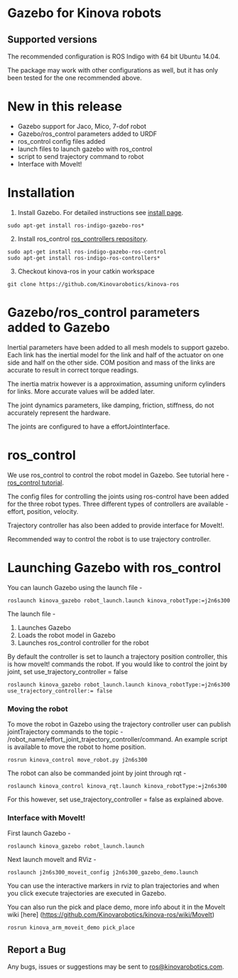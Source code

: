 # Gazebo for Kinova robots

## Supported versions
The recommended configuration is ROS Indigo with 64 bit Ubuntu 14.04.

The package may work with other configurations as well, but it has only been tested for the one recommended above. 

# New in this release
- Gazebo support for Jaco, Mico, 7-dof robot
- Gazebo/ros_control parameters added to URDF
- ros_control config files added
- launch files to launch gazebo with ros_control
- script to send trajectory command to robot
- Interface with MoveIt!

# Installation

1. Install Gazebo. For detailed instructions see [install page](http://gazebosim.org/tutorials?tut=ros_installing "http://gazebosim.org/tutorials?tut=ros_installing").  
```
sudo apt-get install ros-indigo-gazebo-ros*  
```
2. Install ros_control [ros_controllers repository](https://github.com/ros-controls/ros_controllers "https://github.com/ros-controls/ros_controllers").  
```
sudo apt-get install ros-indigo-gazebo-ros-control
sudo apt-get install ros-indigo-ros-controllers*
```

3. Checkout kinova-ros in your catkin workspace  
```
git clone https://github.com/Kinovarobotics/kinova-ros
```


# Gazebo/ros_control parameters added to Gazebo

Inertial parameters have been added to all mesh models to support gazebo. Each link has the inertial model for the link and half of the actuator on one side
and half on the other side. COM position and mass of the links are accurate to result in correct torque readings.

The inertia matrix however is a approximation, assuming uniform cylinders for links. More accurate values will be added later.

The joint dynamics parameters, like damping, friction, stiffness, do not accurately represent the hardware.

The joints are configured to have a effortJointInterface.

# ros_control
We use ros_control to control the robot model in Gazebo. See tutorial here - [ros_control tutorial](http://gazebosim.org/tutorials/?tut=ros_control "http://gazebosim.org/tutorials?tut=ros_installing").

The config files for controlling the joints using ros-control have been added for the three robot types.
Three different types of controllers are available - effort, position, velocity.

Trajectory controller has also been added to provide interface for MoveIt!. 

Recommended way to control the robot is to use trajectory controller.

# Launching Gazebo with ros_control
You can launch Gazebo using the launch file -
 
```
roslaunch kinova_gazebo robot_launch.launch kinova_robotType:=j2n6s300
```

The launch file -
1) Launches Gazebo
2) Loads the robot model in Gazebo
3) Launches ros_control controller for the robot

By default the controller is set to launch a trajectory position controller, this is how moveIt! commands the robot.
If you would like to control the joint by joint, set use_trajectory_controller = false

```
roslaunch kinova_gazebo robot_launch.launch kinova_robotType:=j2n6s300 use_trajectory_controller:= false
```

### Moving the robot
To move the robot in Gazebo using the trajectory controller user can publish jointTrajectory commands to the topic - 
/robot_name/effort_joint_trajectory_controller/command. An example script is available to move the robot to home position.

```
rosrun kinova_control move_robot.py j2n6s300
```

The robot can also be commanded joint by joint through rqt - 

```
roslaunch kinova_control kinova_rqt.launch kinova_robotType:=j2n6s300 
```

For this however, set use_trajectory_controller = false as explained above.

### Interface with MoveIt!
First launch Gazebo - 

```
roslaunch kinova_gazebo robot_launch.launch 
```

Next launch moveIt and RViz -

```
roslaunch j2n6s300_moveit_config j2n6s300_gazebo_demo.launch
```

You can use the interactive markers in rviz to plan trajectories and when you click execute
trajectories are executed in Gazebo.

You can also run the pick and place demo, more info about it in the MoveIt wiki
[here] (https://github.com/Kinovarobotics/kinova-ros/wiki/MoveIt)  

```
rosrun kinova_arm_moveit_demo pick_place 
```



## Report a Bug
Any bugs, issues or suggestions may be sent to ros@kinovarobotics.com.


